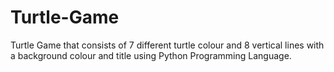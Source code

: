 # Turtle-Game
Turtle Game that consists of 7 different turtle colour and 8 vertical lines with a background colour and title using Python Programming Language.
